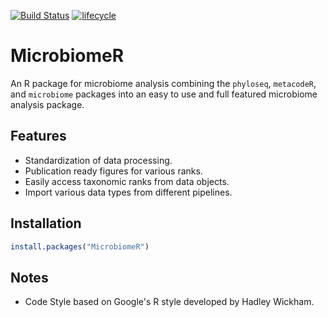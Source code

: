 [![Build Status](https://travis-ci.com/vallenderlab/MicrobiomeR.svg?token=xfnbNTQhjNbir5xACn8R&branch=master)](https://travis-ci.com/vallenderlab/MicrobiomeR)
[![lifecycle](https://img.shields.io/badge/lifecycle-maturing-blue.svg)](https://www.tidyverse.org/lifecycle/#maturing)

# MicrobiomeR

An R package for microbiome analysis combining the `phyloseq`, `metacodeR`, and `microbiome` packages into an easy to use and full featured microbiome analysis package.

## Features

- Standardization of data processing.
- Publication ready figures for various ranks.
- Easily access taxonomic ranks from data objects.
- Import various data types from different pipelines.

## Installation

```r
install.packages("MicrobiomeR")
```

## Notes

* Code Style based on Google's R style developed by Hadley Wickham.
